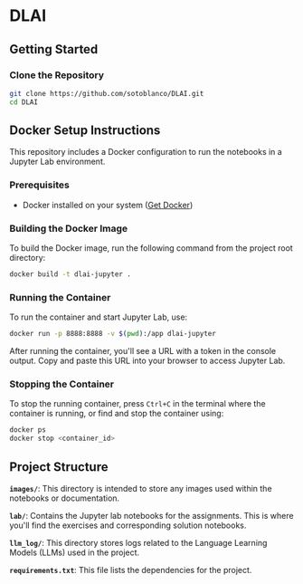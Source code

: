 # DLAI

## Getting Started

### Clone the Repository

```bash
git clone https://github.com/sotoblanco/DLAI.git
cd DLAI
```

## Docker Setup Instructions

This repository includes a Docker configuration to run the notebooks in a Jupyter Lab environment.

### Prerequisites

- Docker installed on your system ([Get Docker](https://docs.docker.com/get-docker/))

### Building the Docker Image

To build the Docker image, run the following command from the project root directory:

```bash
docker build -t dlai-jupyter .
```

### Running the Container

To run the container and start Jupyter Lab, use:

```bash
docker run -p 8888:8888 -v $(pwd):/app dlai-jupyter
```

After running the container, you'll see a URL with a token in the console output. Copy and paste this URL into your browser to access Jupyter Lab.

### Stopping the Container

To stop the running container, press `Ctrl+C` in the terminal where the container is running, or find and stop the container using:

```bash
docker ps
docker stop <container_id>
```

## Project Structure

**`images/`**: This directory is intended to store any images used within the notebooks or documentation.

**`lab/`**: Contains the Jupyter lab notebooks for the assignments. This is where you'll find the exercises and corresponding solution notebooks.

 **`llm_log/`**: This directory stores logs related to the Language Learning Models (LLMs) used in the project. 

**`requirements.txt`**: This file lists the dependencies for the project.





